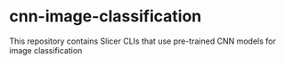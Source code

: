 # cnn-image-classification
This repository contains Slicer CLIs that use pre-trained CNN models for image classification
